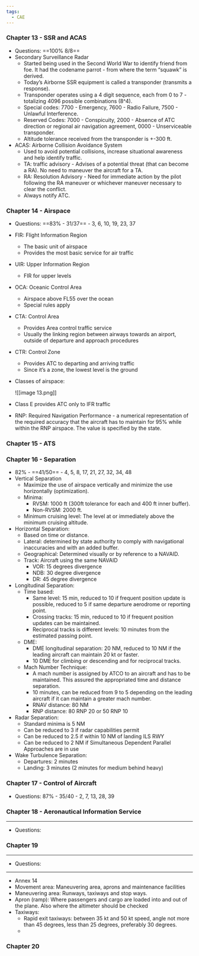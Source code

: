 ```yaml
---
tags:
  - CAE
---
```

### Chapter 13 - SSR and ACAS  

- Questions: ==100% 8/8==
- Secondary Surveillance Radar
    - Started being used in the Second World War to identify friend from foe. It had the codename parrot - from where the term “squawk” is derived.
    - Today’s Airborne SSR equipment is called a transponder (transmits a response).
    - Transponder operates using a 4 digit sequence, each from 0 to 7 - totalizing 4096 possible combinations (8^4).
    - Special codes: 7700 - Emergency, 7600 - Radio Failure, 7500 - Unlawful Interference.
    - Reserved Codes: 7000 - Conspicuity, 2000 - Absence of ATC direction or regional air navigation agreement, 0000 - Unserviceable transponder.
    - Altitude tolerance received from the transponder is +-300 ft.
- ACAS: Airborne Collision Avoidance System
    - Used to avoid potential collisions, increase situational awareness and help identify traffic.
    - TA: traffic advisory - Advises of a potential threat (that can become a RA). No need to maneuver the aircraft for a TA.
    - RA: Resolution Advisory - Need for immediate action by the pilot following the RA maneuver or whichever maneuver necessary to clear the conflict.
    - Always notify ATC.
### Chapter 14 - Airspace 

- Questions: ==83% - 31/37== - 3, 6, 10, 19, 23, 37
- FIR: Flight Information Region
    - The basic unit of airspace
    - Provides the most basic service for air traffic
- UIR: Upper Information Region
    - FIR for upper levels
- OCA: Oceanic Control Area
    - Airspace above FL55 over the ocean
    - Special rules apply
- CTA: Control Area
    - Provides Area control traffic service
    - Usually the linking region between airways towards an airport, outside of departure and approach procedures
- CTR: Control Zone
    - Provides ATC to departing and arriving traffic
    - Since it’s a zone, the lowest level is the ground
- Classes of airspace:
    
    ![[image 13.png]]
    

  

- Class E provides ATC only to IFR traffic
- RNP: Required Navigation Performance - a numerical representation of the required accuracy that the aircraft has to maintain for 95% while within the RNP airspace. The value is specified by the state.

### Chapter 15 - ATS

### Chapter 16 - Separation 

- 82% - ==41/50== - 4, 5, 8, 17, 21, 27, 32, 34, 48
- Vertical Separation
    - Maximize the use of airspace vertically and minimize the use horizontally (optimization).
    - Minima:
        - RVSM: 1000 ft (300ft tolerance for each and 400 ft inner buffer).
        - Non-RVSM: 2000 ft.
    - Minimum cruising level: The level at or immediately above the minimum cruising altitude.
- Horizontal Separation:
    - Based on time or distance.
    - Lateral: determined by state authority to comply with navigational inaccuracies and with an added buffer.
    - Geographical: Determined visually or by reference to a NAVAID.
    - Track: Aircraft using the same NAVAID
        - VOR: 15 degrees divergence
        - NDB: 30 degree divergence
        - DR: 45 degree divergence
- Longitudinal Separation:
    - Time based:
        - Same level: 15 min, reduced to 10 if frequent position update is possible, reduced to 5 if same departure aerodrome or reporting point.
        - Crossing tracks: 15 min, reduced to 10 if frequent position updates can be maintained.
        - Reciprocal tracks is different levels: 10 minutes from the estimated passing point.
    - DME:
        - DME longitudinal separation: 20 NM, reduced to 10 NM if the leading aircraft can maintain 20 kt or faster.
        - 10 DME for climbing or descending and for reciprocal tracks.
    - Mach Number Technique:
        - A mach number is assigned by ATCO to an aircraft and has to be maintained. This assured the appropriated time and distance separation.
        - 10 minutes, can be reduced from 9 to 5 depending on the leading aircraft if it can maintain a greater mach number.
        - RNAV distance: 80 NM
        - RNP distance: 80 RNP 20 or 50 RNP 10
- Radar Separation:
    - Standard minima is 5 NM
    - Can be reduced to 3 if radar capabilities permit
    - Can be reduced to 2.5 if within 10 NM of landing ILS RWY
    - Can be reduced to 2 NM if Simultaneous Dependent Parallel Approaches are in use
- Wake Turbulence Separation:
    - Departures: 2 minutes
    - Landing: 3 minutes (2 minutes for medium behind heavy)

### Chapter 17 - Control of Aircraft
- Questions: 87% - 35/40 - 2, 7, 13, 28, 39

### Chapter 18 - Aeronautical Information Service
---
- Questions: 
### Chapter 19
---
- Questions:
---
- Annex 14
- Movement area: Maneuvering area, aprons and maintenance facilities
- Maneuvering area: Runways, taxiways and stop ways.
- Apron (ramp): Where passengers and cargo are loaded into and out of the plane. Also where the altimeter should be checked
- Taxiways:
	- Rapid exit taxiways: between 35 kt and 50 kt speed, angle not more than 45 degrees, less than 25 degrees, preferably 30 degrees.
	- 


### Chapter 20
